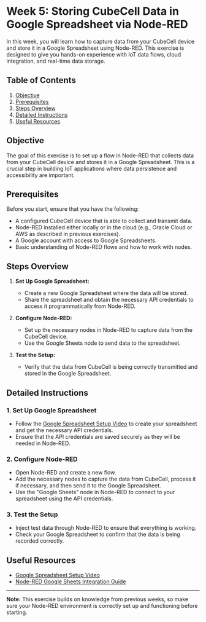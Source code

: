 # Week 5: Storing CubeCell Data in Google Spreadsheet via Node-RED

In this week, you will learn how to capture data from your CubeCell device and store it in a Google Spreadsheet using Node-RED. This exercise is designed to give you hands-on experience with IoT data flows, cloud integration, and real-time data storage.

## Table of Contents

1. [Objective](#objective)
2. [Prerequisites](#prerequisites)
3. [Steps Overview](#steps-overview)
4. [Detailed Instructions](#detailed-instructions)
5. [Useful Resources](#useful-resources)

## Objective

The goal of this exercise is to set up a flow in Node-RED that collects data from your CubeCell device and stores it in a Google Spreadsheet. This is a crucial step in building IoT applications where data persistence and accessibility are important.

## Prerequisites

Before you start, ensure that you have the following:

- A configured CubeCell device that is able to collect and transmit data.
- Node-RED installed either locally or in the cloud (e.g., Oracle Cloud or AWS as described in previous exercises).
- A Google account with access to Google Spreadsheets.
- Basic understanding of Node-RED flows and how to work with nodes.

## Steps Overview

1. **Set Up Google Spreadsheet:**
   - Create a new Google Spreadsheet where the data will be stored.
   - Share the spreadsheet and obtain the necessary API credentials to access it programmatically from Node-RED.

2. **Configure Node-RED:**
   - Set up the necessary nodes in Node-RED to capture data from the CubeCell device.
   - Use the Google Sheets node to send data to the spreadsheet.

3. **Test the Setup:**
   - Verify that the data from CubeCell is being correctly transmitted and stored in the Google Spreadsheet.

## Detailed Instructions

### 1. Set Up Google Spreadsheet

- Follow the [Google Spreadsheet Setup Video](https://www.youtube.com/watch?v=Cn20aQp9Syw) to create your spreadsheet and get the necessary API credentials.
- Ensure that the API credentials are saved securely as they will be needed in Node-RED.

### 2. Configure Node-RED

- Open Node-RED and create a new flow.
- Add the necessary nodes to capture the data from CubeCell, process it if necessary, and then send it to the Google Spreadsheet.
- Use the "Google Sheets" node in Node-RED to connect to your spreadsheet using the API credentials.

### 3. Test the Setup

- Inject test data through Node-RED to ensure that everything is working.
- Check your Google Spreadsheet to confirm that the data is being recorded correctly.

## Useful Resources

- [Google Spreadsheet Setup Video](https://www.youtube.com/watch?v=Cn20aQp9Syw)
- [Node-RED Google Sheets Integration Guide](https://nodered.org/docs/user-guide/nodes)

---

**Note:** This exercise builds on knowledge from previous weeks, so make sure your Node-RED environment is correctly set up and functioning before starting.


